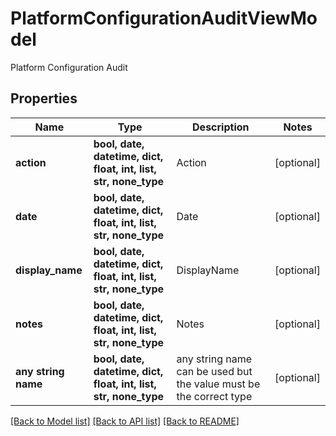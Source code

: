 # PlatformConfigurationAuditViewModel

Platform Configuration Audit

## Properties
Name | Type | Description | Notes
------------ | ------------- | ------------- | -------------
**action** | **bool, date, datetime, dict, float, int, list, str, none_type** | Action | [optional] 
**date** | **bool, date, datetime, dict, float, int, list, str, none_type** | Date | [optional] 
**display_name** | **bool, date, datetime, dict, float, int, list, str, none_type** | DisplayName | [optional] 
**notes** | **bool, date, datetime, dict, float, int, list, str, none_type** | Notes | [optional] 
**any string name** | **bool, date, datetime, dict, float, int, list, str, none_type** | any string name can be used but the value must be the correct type | [optional]

[[Back to Model list]](../README.md#documentation-for-models) [[Back to API list]](../README.md#documentation-for-api-endpoints) [[Back to README]](../README.md)


